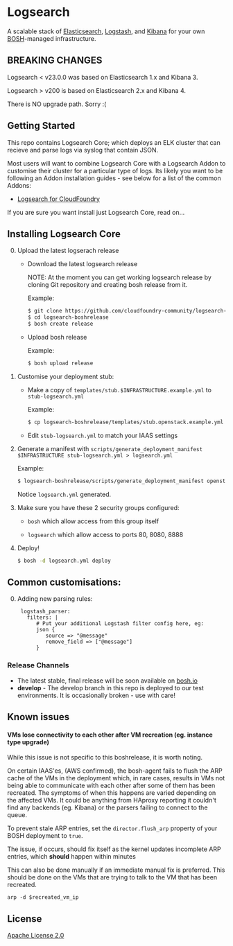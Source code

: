# Logsearch

A scalable stack of [Elasticsearch](http://www.elasticsearch.org/overview/elasticsearch/),
[Logstash](http://www.elasticsearch.org/overview/logstash/), and
[Kibana](http://www.elasticsearch.org/overview/kibana/) for your
own [BOSH](http://docs.cloudfoundry.org/bosh/)-managed infrastructure.

## BREAKING CHANGES

Logsearch < v23.0.0 was based on Elasticsearch 1.x and Kibana 3.

Logsearch > v200 is based on Elasticsearch 2.x and Kibana 4.

There is NO upgrade path.  Sorry :(

## Getting Started

This repo contains Logsearch Core; which deploys an ELK cluster that can recieve and parse logs via syslog
that contain JSON.

Most users will want to combine Logsearch Core with a Logsearch Addon to customise their cluster for a
particular type of logs.  Its likely you want to be following an Addon installation guides - see below
for a list of the common Addons:

  * [Logsearch for CloudFoundry](https://github.com/cloudfoundry-community/logsearch-for-cloudfoundry)

If you are sure you want install just Logsearch Core, read on...

## Installing Logsearch Core

0. Upload the latest logserach release

   * Download the latest logsearch release
   
     NOTE: At the moment you can get working logsearch release by cloning Git repository and creating bosh release from it.

      Example:
   
      ```sh
      $ git clone https://github.com/cloudfoundry-community/logsearch-boshrelease.git
      $ cd logsearch-boshrelease
      $ bosh create release
      ```
   
   * Upload bosh release
   
      Example:

      ```sh
      $ bosh upload release
      ```
   
0. Customise your deployment stub:

   * Make a copy of `templates/stub.$INFRASTRUCTURE.example.yml` to `stub-logsearch.yml`
   
      Example: 
      ```sh
      $ cp logsearch-boshrelease/templates/stub.openstack.example.yml stub-logsearch.yml
      ```
     
   * Edit `stub-logsearch.yml` to match your IAAS settings

0. Generate a manifest with `scripts/generate_deployment_manifest $INFRASTRUCTURE stub-logsearch.yml > logsearch.yml`

   Example: 
   
   ```sh
   $ logsearch-boshrelease/scripts/generate_deployment_manifest openstack stub-logsearch.yml > logsearch.yml
   ```
   
   Notice `logsearch.yml` generated.

0. Make sure you have these 2 security groups configured:

   * `bosh` which allow access from this group itself

   * `logsearch` which allow access to ports 80, 8080, 8888

0. Deploy!

   ```sh
   $ bosh -d logsearch.yml deploy
   ```

## Common customisations:

0. Adding new parsing rules:

        logstash_parser:
          filters: |
             # Put your additional Logstash filter config here, eg:
             json {
                source => "@message"
                remove_field => ["@message"]
             }


### Release Channels

 * The latest stable, final release will be soon available on [bosh.io](http://bosh.io/releases)
 * **develop** - The develop branch in this repo is deployed to our test environments.  It is occasionally broken - use with care!

## Known issues

#### VMs lose connectivity to each other after VM recreation (eg. instance type upgrade)

While this issue is not specific to this boshrelease, it is worth noting.

On certain IAAS'es, (AWS confirmed), the bosh-agent fails to flush the ARP cache of the VMs in the deployment which, in rare cases, results in VMs not being able to communicate with each other after some of them has been recreated. The symptoms of when this happens are varied depending on the affected VMs. It could be anything from HAproxy reporting it couldn't find any backends (eg. Kibana) or the parsers failing to connect to the queue.

To prevent stale ARP entries, set the `director.flush_arp` property of your BOSH deployment to `true`.

The issue, if occurs, should fix itself as the kernel updates incomplete ARP entries, which **should** happen within minutes

This can also be done manually if an immediate manual fix is preferred. This should be done on the VMs that are trying to talk to the VM that has been recreated.

```
arp -d $recreated_vm_ip
```

## License

[Apache License 2.0](./LICENSE)
